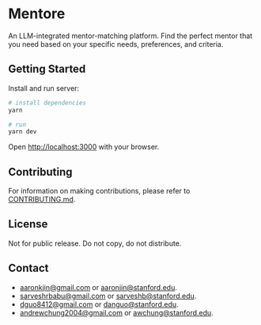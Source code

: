 # Mentore

An LLM-integrated mentor-matching platform. Find the perfect mentor that you need based on your specific needs, preferences, and criteria.

## Getting Started

Install and run server:

```bash
# install dependencies
yarn

# run
yarn dev
```

Open [http://localhost:3000](http://localhost:3000) with your browser.

## Contributing

For information on making contributions, please refer to [CONTRIBUTING.md](CONTRIBUTING.md).

## License

Not for public release. Do not copy, do not distribute.

## Contact

- aaronkjin@gmail.com or aaronjin@stanford.edu.
- sarveshrbabu@gmail.com or sarveshb@stanford.edu.
- dguo8412@gmail.com or danguo@stanford.edu.
- andrewchung2004@gmail.com or awchung@stanford.edu.
